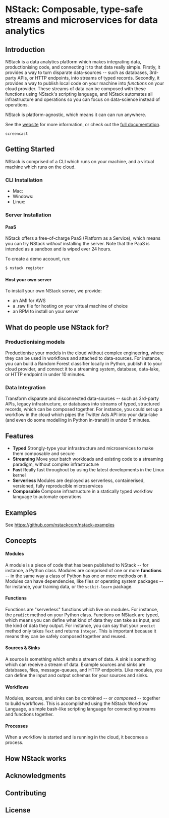 # NStack: Composable, type-safe streams and microservices for data analytics

## Introduction

NStack is a data analytics platform which makes integrating data, productionising code, and connecting it to that data really simple. Firstly, it provides a way to turn disparate data-sources -- such as databases, 3rd-party APIs, or HTTP endpoints, into streams of typed records. Secondly, it provides a way to publish local code on your machine into *functions* on your cloud provider. These streams of data can be composed with these functions using NStack's scripting language, and NStack automates all infrastructure and operations so you can focus on data-science instead of operations.

NStack is platform-agnostic, which means it can can run anywhere.

See the [website](https://nstack.com) for more information, or check out the [full documentation](https://docs.nstack.com).

```
screencast
```

## Getting Started

NStack is comprised of a CLI which runs on your machine, and a virtual machine which runs on the cloud.

### CLI Installation

- Mac: 
- Windows:
- Linux:

### Server Installation

#### PaaS

NStack offers a free-of-charge PaaS (Platform as a Service), which means you can try NStack _without_ installing the server. Note that the PaaS is intended as a sandbox and is wiped ever 24 hours. 

To create a demo account, run:
```bash
$ nstack register
```

#### Host your own server

To install your own NStack server, we provide:
- an AMI for AWS
- a .raw file for hosting on your virtual machine of choice
- an RPM to install on your server

## What do people use NStack for?

### Productionising models
Productionise your models in the cloud without complex engineering, where they can be used in workflows and attached to data-sources. For instance, you can build a Random Forest classifier locally in Python, publish it to your cloud provider, and connect it to a streaming system, database, data-lake, or HTTP endpoint in under 10 minutes.

### Data Integration
Transform disparate and disconnected data-sources -- such as 3rd-party APIs, legacy infrastructure, or databases into streams of typed, structured records, which can be composed together. For instance, you could set up a workflow in the cloud which pipes the Twitter Ads API into your data-lake (and even do some modelling in Python in-transit) in under 5 minutes.

## Features
- **Typed** Strongly-type your infrastructure and microservices to make them composable and secure
- **Streaming** Move your batch workloads and existing code to a streaming paradigm, without complex infrastructure
- **Fast** Really fast throughout by using the latest developments in the Linux kernel
- **Serverless** Modules are deployed as serverless, containerised, versioned, fully reproducible microservices 
- **Composable** Compose infrastructure in a statically typed workflow language to automate operations

## Examples

See https://github.com/nstackcom/nstack-examples

## Concepts

#### Modules

A module is a piece of code that has been published to NStack -- for instance, a Python class. Modules are comprised of one or more **functions** -- in the same way a class of Python has one or more methods on it. Modules can have dependencies, like files or operating system packages -- for instance, your training data, or the ``scikit-learn`` package.

#### Functions

Functions are "serverless" functions which live on modules. For instance, the `predict` method on your Python class. Functions on NStack are typed, which means you can define what kind of data they can take as input, and the kind of data they output. For instance, you can say that your `predict` method only takes `Text` and returns `Integer`. This is important because it means they can be safely composed together and reused.

#### Sources & Sinks

A source is something which emits a stream of data. A sink is something which can receive a stream of data. Example sources and sinks are databases, files, message-queues, and HTTP endpoints. Like modules, you can define the input and output schemas for your sources and sinks. 

#### Workflows

Modules, sources, and sinks can be combined -- or _composed_ -- together to build workflows. This is accomplished using the NStack Workflow Language, a simple bash-like scripting language for connecting streams and functions together.

#### Processes

When a workflow is started and is running in the cloud, it becomes a process.

## How NStack works
## Acknowledgments

## Contributing
## License
